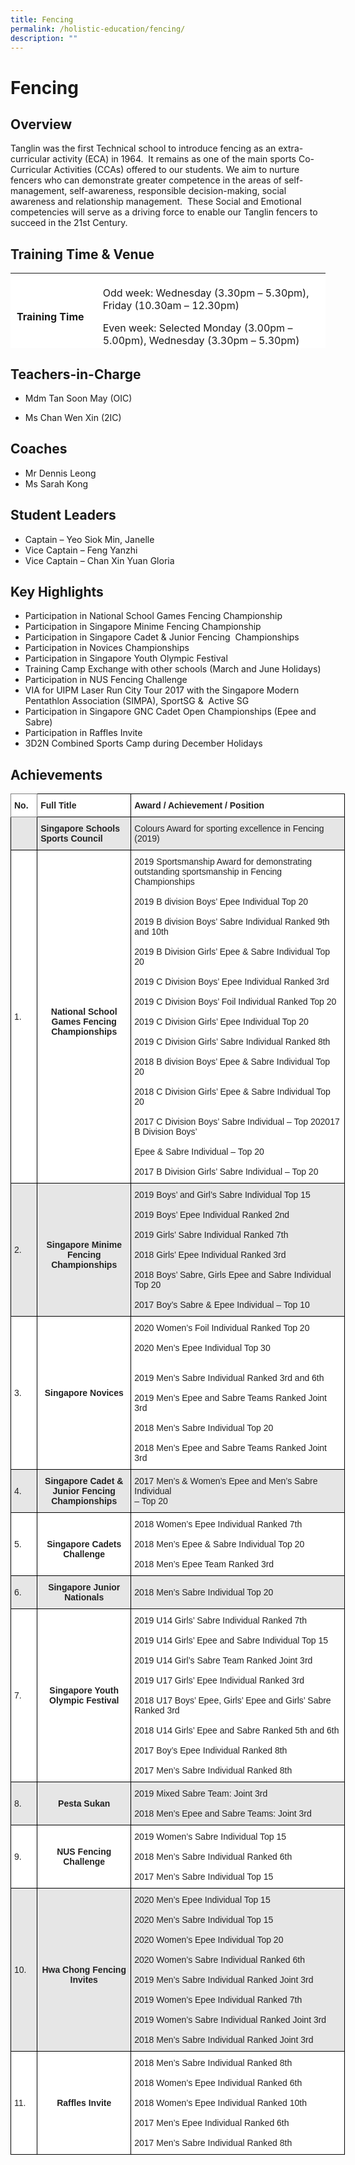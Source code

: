 ```yaml
---
title: Fencing
permalink: /holistic-education/fencing/
description: ""
---
```

# Fencing


## Overview 


Tanglin was the first Technical school to introduce fencing as an extra-curricular activity (ECA) in 1964.  It remains as one of the main sports Co-Curricular Activities (CCAs) offered to our students. We aim to nurture fencers who can demonstrate greater competence in the areas of self-management, self-awareness, responsible decision-making, social awareness and relationship management.  These Social and Emotional competencies will serve as a driving force to enable our Tanglin fencers to succeed in the 21st Century.

Training Time & Venue 
----------------------

<table width="694" style="box-sizing: inherit; border-collapse: collapse; border-spacing: 0px; max-width: 100%; height: 120px;"><tbody style="box-sizing: inherit;"><tr style="box-sizing: inherit; background: rgb(255, 255, 255);"><td style="box-sizing: inherit; padding: 5px 10px; width: 154.667px;"><strong style="box-sizing: inherit; font-weight: bold;">Training Time</strong></td><td style="box-sizing: inherit; padding: 5px 10px; width: 524px;"><p style="box-sizing: inherit; font-size: 1em;">Odd week: Wednesday (3.30pm – 5.30pm), Friday (10.30am – 12.30pm)</p><p style="box-sizing: inherit; font-size: 1em;">Even week: Selected Monday (3.00pm – 5.00pm), Wednesday (3.30pm – 5.30pm)</p></td></tr><tr style="box-sizing: inherit; background: rgb(230, 230, 230);"><td style="box-sizing: inherit; padding: 5px 10px; width: 154.667px;"><strong style="box-sizing: inherit; font-weight: bold;">Training Venue</strong></td><td style="box-sizing: inherit; padding: 5px 10px; width: 524px;">School Hall / 2nd level Open Space</td></tr></tbody></table>

## Teachers-in-Charge


*   Mdm Tan Soon May (OIC)
    
*   Ms Chan Wen Xin (2IC)
    

## Coaches


*   Mr Dennis Leong
*   Ms Sarah Kong

## Student Leaders


*   Captain – Yeo Siok Min, Janelle
*   Vice Captain – Feng Yanzhi
*   Vice Captain – Chan Xin Yuan Gloria

## Key Highlights


*   Participation in National School Games Fencing Championship
*   Participation in Singapore Minime Fencing Championship
*   Participation in Singapore Cadet & Junior Fencing  Championships
*   Participation in Novices Championships
*   Participation in Singapore Youth Olympic Festival
*   Training Camp Exchange with other schools (March and June Holidays)
*   Participation in NUS Fencing Challenge
*   VIA for UIPM Laser Run City Tour 2017 with the Singapore Modern Pentathlon Association (SIMPA), SportSG &  Active SG
*   Participation in Singapore GNC Cadet Open Championships (Epee and Sabre)
*   Participation in Raffles Invite
*   3D2N Combined Sports Camp during December Holidays

## Achievements

<style type="text/css">
.tg  {border-collapse:collapse;border-spacing:0;}
.tg td{border-color:black;border-style:solid;border-width:1px;font-family:Arial, sans-serif;font-size:14px;
  overflow:hidden;padding:10px 5px;word-break:normal;}
.tg th{border-color:black;border-style:solid;border-width:1px;font-family:Arial, sans-serif;font-size:14px;
  font-weight:normal;overflow:hidden;padding:10px 5px;word-break:normal;}
.tg .tg-l2bf{background-color:#FFF;color:#222;font-weight:bold;text-align:left;vertical-align:top}
.tg .tg-h5mn{background-color:#E6E6E6;color:#222;text-align:left;vertical-align:middle}
.tg .tg-xyrl{background-color:#E6E6E6;color:#222;text-align:left;vertical-align:top}
.tg .tg-0f6e{background-color:#FFF;border-color:inherit;color:#222;font-weight:bold;text-align:left;vertical-align:top}
.tg .tg-rs0e{background-color:#E6E6E6;color:#222;font-weight:bold;text-align:left;vertical-align:top}
.tg .tg-1ppo{background-color:#FFF;color:#222;text-align:left;vertical-align:middle}
.tg .tg-4ufn{background-color:#FFF;color:#222;font-weight:bold;text-align:center;vertical-align:top}
.tg .tg-tsok{background-color:#FFF;color:#222;text-align:left;vertical-align:top}
.tg .tg-pr30{background-color:#E6E6E6;color:#222;font-weight:bold;text-align:center;vertical-align:top}
.tg .tg-a3j2{background-color:#FFF;color:#222;text-align:center;vertical-align:middle}
</style>
<table class="tg" style="undefined;table-layout: fixed; width: 535px">
<colgroup>
<col style="width: 42.2px">
<col style="width: 150.2px">
<col style="width: 342.2px">
</colgroup>
<thead>
  <tr>
    <th class="tg-0f6e"><span style="font-weight:bold">No.</span></th>
    <th class="tg-l2bf"><span style="font-weight:bold">Full Title</span></th>
    <th class="tg-l2bf"><span style="font-weight:bold">Award / Achievement / Position</span></th>
  </tr>
</thead>
<tbody>
  <tr>
    <td class="tg-h5mn"> </td>
    <td class="tg-rs0e"><span style="font-weight:bold">Singapore Schools Sports Council</span></td>
    <td class="tg-xyrl">Colours Award for sporting excellence in Fencing (2019)</td>
  </tr>
  <tr>
    <td class="tg-1ppo">1.</td>
    <td class="tg-4ufn"><br><br><br><br><br><br><br><br><br><br><br><br><br><br><br><span style="font-weight:bold">National School Games Fencing Championships</span></td>
    <td class="tg-tsok">2019 Sportsmanship Award for demonstrating outstanding sportsmanship in Fencing Championships <br><br>2019 B division Boys’ Epee Individual Top 20<br><br>2019 B division Boys’ Sabre Individual Ranked 9th and 10th<br><br>2019 B Division Girls’ Epee &amp; Sabre Individual Top 20<br><br>2019 C Division Boys’ Epee Individual Ranked 3rd<br><br>2019 C Division Boys’ Foil Individual Ranked Top 20<br><br>2019 C Division Girls’ Epee Individual Top 20<br><br>2019 C Division Girls’ Sabre Individual Ranked 8th<br><br>2018 B division Boys’ Epee &amp; Sabre Individual Top 20<br><br>2018 C Division Girls’ Epee &amp; Sabre Individual Top 20<br><br>2017 C Division Boys’ Sabre Individual – Top 202017 B Division Boys’ <br><br>Epee &amp; Sabre Individual – Top 20<br><br>2017 B Division Girls’ Sabre Individual – Top 20 </td>
  </tr>
  <tr>
    <td class="tg-h5mn">2.</td>
    <td class="tg-pr30"><br><br><br><br><br><span style="font-weight:bold">Singapore Minime Fencing Championships </span></td>
    <td class="tg-xyrl">2019 Boys’ and Girl’s Sabre Individual Top 15<br><br>2019 Boys’ Epee Individual Ranked 2nd<br><br>2019 Girls’ Sabre Individual Ranked 7th <br><br>2018 Girls’ Epee Individual Ranked 3rd<br><br>2018 Boys’ Sabre, Girls Epee and Sabre Individual Top 20<br><br>2017 Boy’s Sabre &amp; Epee Individual – Top 10</td>
  </tr>
  <tr>
    <td class="tg-1ppo">3.</td>
    <td class="tg-a3j2"> <span style="font-weight:bold">Singapore Novices</span></td>
    <td class="tg-tsok">2020 Women’s Foil Individual Ranked Top 20 <br><br>2020 Men’s Epee Individual Top 30 <br><br><br>2019 Men’s Sabre Individual Ranked 3rd and 6th <br><br>2019 Men’s Epee and Sabre Teams Ranked Joint 3rd <br><br>2018 Men’s Sabre Individual Top 20<br><br>2018 Men’s Epee and Sabre Teams Ranked Joint 3rd</td>
  </tr>
  <tr>
    <td class="tg-h5mn">4.</td>
    <td class="tg-pr30"><span style="font-weight:bold">Singapore Cadet &amp; Junior Fencing Championships</span></td>
    <td class="tg-xyrl">2017 Men’s &amp; Women’s Epee and Men’s Sabre Individual<br>– Top 20</td>
  </tr>
  <tr>
    <td class="tg-1ppo">5.</td>
    <td class="tg-a3j2"> <br><span style="font-weight:bold">Singapore Cadets Challenge </span><br></td>
    <td class="tg-tsok">2018 Women’s Epee Individual Ranked 7th<br><br>2018 Men’s Epee &amp; Sabre Individual Top 20<br><br>2018 Men’s Epee Team Ranked 3rd</td>
  </tr>
  <tr>
    <td class="tg-h5mn">6.</td>
    <td class="tg-pr30"><span style="font-weight:bold">Singapore Junior Nationals </span></td>
    <td class="tg-h5mn">2018 Men’s Sabre Individual Top 20</td>
  </tr>
  <tr>
    <td class="tg-1ppo">7.</td>
    <td class="tg-a3j2"> <span style="font-weight:bold">Singapore Youth Olympic Festival </span></td>
    <td class="tg-tsok">2019 U14 Girls’ Sabre Individual Ranked 7th <br><br>2019 U14 Girls’ Epee and Sabre Individual Top 15 <br><br>2019 U14 Girl’s Sabre Team Ranked Joint 3rd<br><br>2019 U17 Girls’ Epee Individual Ranked 3rd<br><br>2018 U17 Boys’ Epee, Girls’ Epee and Girls’ Sabre <br>Ranked 3rd<br><br>2018 U14 Girls’ Epee and Sabre Ranked 5th and 6th  <br><br>2017 Boy’s Epee Individual Ranked 8th<br><br>2017 Men’s Sabre Individual Ranked 8th</td>
  </tr>
  <tr>
    <td class="tg-h5mn">8.</td>
    <td class="tg-pr30"><br><span style="font-weight:bold">Pesta Sukan</span></td>
    <td class="tg-xyrl">2019 Mixed Sabre Team: Joint 3rd <br><br>2018 Men’s Epee and Sabre Teams: Joint 3rd</td>
  </tr>
  <tr>
    <td class="tg-1ppo">9.</td>
    <td class="tg-a3j2"> <span style="font-weight:bold">NUS Fencing Challenge </span></td>
    <td class="tg-tsok">2019 Women’s Sabre Individual Top 15 <br><br>2018 Men’s Sabre Individual Ranked 6th <br><br>2017 Men’s Sabre Individual Top 15</td>
  </tr>
  <tr>
    <td class="tg-h5mn">10.</td>
    <td class="tg-pr30"><br><br><br><br><br><br><br><span style="font-weight:bold">Hwa Chong Fencing Invites</span></td>
    <td class="tg-xyrl">2020 Men’s Epee Individual Top 15 <br><br>2020 Men’s Sabre Individual Top 15<br> <br>2020 Women’s Epee Individual Top 20<br><br>2020 Women’s Sabre Individual Ranked 6th <br><br>2019 Men’s Sabre Individual Ranked Joint 3rd<br><br>2019 Women’s Epee Individual Ranked 7th<br><br>2019 Women’s Sabre Individual Ranked Joint 3rd <br><br>2018 Men’s Sabre Individual Ranked Joint 3rd </td>
  </tr>
  <tr>
    <td class="tg-1ppo">11.</td>
    <td class="tg-4ufn"><br><br><br><br><span style="font-weight:bold">Raffles Invite</span></td>
    <td class="tg-tsok">2018 Men’s Sabre Individual Ranked 8th<br><br>2018 Women’s Epee Individual Ranked 6th<br><br>2018 Women’s Epee Individual Ranked 10th<br><br>2017 Men’s Epee Individual Ranked 6th <br><br>2017 Men’s Sabre Individual Ranked 8th </td>
  </tr>
</tbody>
</table>
